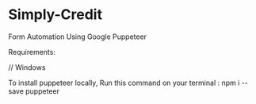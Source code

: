# Simply-Credit

Form Automation Using Google Puppeteer

Requirements:

// Windows

To install puppeteer locally, Run this command on your terminal : 
  npm i --save puppeteer
